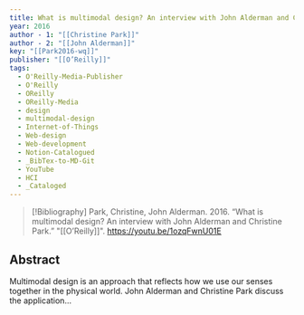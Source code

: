 ```yaml
---
title: What is multimodal design? An interview with John Alderman and Christine Park
year: 2016
author - 1: "[[Christine Park]]"
author - 2: "[[John Alderman]]"
key: "[[Park2016-wq]]"
publisher: "[[O’Reilly]]"
tags:
  - O'Reilly-Media-Publisher
  - O'Reilly
  - OReilly
  - OReilly-Media
  - design
  - multimodal-design
  - Internet-of-Things
  - Web-design
  - Web-development
  - Notion-Catalogued
  - _BibTex-to-MD-Git
  - YouTube
  - HCI
  - _Cataloged
---
```


> [!Bibliography]
> Park, Christine, John Alderman. 2016. “What is multimodal design? An interview with John Alderman and Christine Park.” "[[O’Reilly]]". https://youtu.be/1ozqFwnU01E

## Abstract
Multimodal design is an approach that reflects how we use our senses together in the physical world. John Alderman and Christine Park discuss the application...
